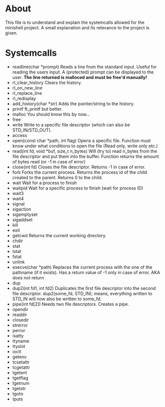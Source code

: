 # About
This file is to understand and explain the systemcalls allowed for the minishell project. A small explanation and its relevance to the project is given.
# Systemcalls
- readline(char *prompt)
	Reads a line from the standard input. Useful for reading the users input. A (protected) prompt can be displayed to the user.
	**The line returned is malloced and must be free'd manually!**
- rl_clear_history
	Clears the history.
- rl_on_new_line
- rl_replace_line
- rl_redisplay
- add_history(char *str)
	Adds the pointer/string to the history.
- printf
	ft_printf but better.
- malloc
	You should know this by now...
- free
- write
	Write to a specific file descriptor (which can also be STD_IN/STD_OUT).
- access
- open(const char *path, int flag)
	Opens a specific file. Function must know under what conditions to open the file (Read only, write only etc.)
- read(int fd, void *buf, size_t n_bytes)
	Will (try to) read n_bytes from the file descriptor and put them into the buffer. Function returns the amount of bytes read (or -1 in case of error)
- close(int fd)
	Closes the file descriptor. Returns -1 in case of error.
- fork
	Forks the current process. Returns the process id of the child created to the parent. Returns 0 to the child.
- wait
	Wait for a process to finish
- waitpid
	Wait for a specific process to finish (wait for process ID)
- wait3
- wait4
- signal
- sigaction
- sigemptyset
- sigaddset
- kill
- exit
- getcwd
	Returns the current working directory.
- chdir
- stat
- lstat
- fstat
- unlink
- execve(char *path)
	Replaces the current process with the one of the pathname (if it exists). Has a return value of -1 only in case of error. AKA does not return 
- dup 
- dup2(int fd1, int fd2)
	Duplicates the first file descriptor into the second file descriptor.
		dup2(some_fd, STD_IN); means, everything written to STD_IN will now also be written to some_fd.
- pipe(int fd[2])
	Needs two file descriptors. Creates a pipe.
- opendir
- readdir
- closedir
- strerror
- perror
- isatty
- ttyname
- ttyslot
- ioctl
- getenv
- tcsetattr
- tcgetattr
- tgetent
- tgetflag
- tgetnum
- tgetstr
- tgoto
- tputs
